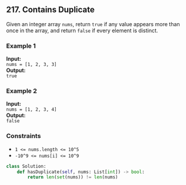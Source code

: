 ## 217. Contains Duplicate

Given an integer array `nums`, return `true` if any value appears more than once in the array, and return `false` if every element is distinct.

### Example 1

**Input:**  
`nums = [1, 2, 3, 3]`  
**Output:**  
`true`

### Example 2

**Input:**  
`nums = [1, 2, 3, 4]`  
**Output:**  
`false`

### Constraints

- `1 <= nums.length <= 10^5`
- `-10^9 <= nums[i] <= 10^9`


```python
class Solution:
    def hasDuplicate(self, nums: List[int]) -> bool:
        return len(set(nums)) != len(nums)
```